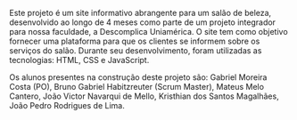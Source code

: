 Este projeto é um site informativo abrangente para um salão de beleza, desenvolvido ao longo de 4 meses como parte de um projeto integrador para nossa faculdade, a Descomplica Uniamérica. O site tem como objetivo fornecer uma plataforma para que os clientes se informem sobre os serviços do salão. Durante seu desenvolvimento, foram utilizadas as tecnologias: HTML, CSS e JavaScript.

Os alunos presentes na construção deste projeto são: Gabriel Moreira Costa (PO), Bruno Gabriel Habitzreuter (Scrum Master), Mateus Melo Cantero, João Victor Navarqui de Mello, Kristhian dos Santos Magalhães, João Pedro Rodrigues de Lima.
